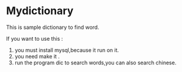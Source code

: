 # Mydictionary
This is sample dictionary to find word.

If you want to use this :

1. you must install mysql,because it run on it.
2. you need make it .
3. run the program dic to search words,you can also search chinese.
